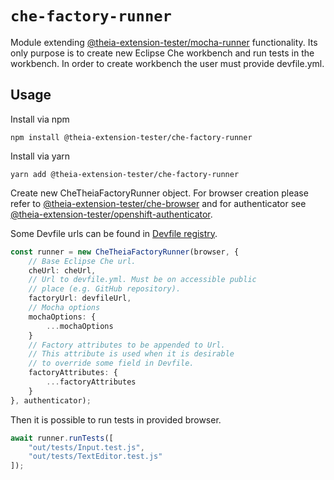 # `che-factory-runner`

Module extending [@theia-extension-tester/mocha-runner](https://www.npmjs.com/package/@theia-extension-tester/mocha-runner) functionality.
Its only purpose is to create new Eclipse Che workbench and run tests in the workbench. In order to create workbench the user must provide devfile.yml.

## Usage

Install via npm

`npm install @theia-extension-tester/che-factory-runner`

Install via yarn

`yarn add @theia-extension-tester/che-factory-runner`

Create new CheTheiaFactoryRunner object. For browser creation please
refer to [@theia-extension-tester/che-browser](https://www.npmjs.com/package/@theia-extension-tester/che-browser) and for authenticator see [@theia-extension-tester/openshift-authenticator](https://www.npmjs.com/package/@theia-extension-tester/openshift-authenticator).

Some Devfile urls can be found in [Devfile registry](https://codeready-codeready-workspaces-operator.apps.sandbox.x8i5.p1.openshiftapps.com/devfile-registry/devfiles/).

```ts
const runner = new CheTheiaFactoryRunner(browser, {
    // Base Eclipse Che url.
    cheUrl: cheUrl,
    // Url to devfile.yml. Must be on accessible public
    // place (e.g. GitHub repository).
    factoryUrl: devfileUrl,
    // Mocha options
    mochaOptions: {
        ...mochaOptions
    }
    // Factory attributes to be appended to Url.
    // This attribute is used when it is desirable
    // to override some field in Devfile.
    factoryAttributes: {
        ...factoryAttributes
    }
}, authenticator);
```

Then it is possible to run tests in provided browser.

```ts
await runner.runTests([
    "out/tests/Input.test.js",
    "out/tests/TextEditor.test.js"
]);
```
